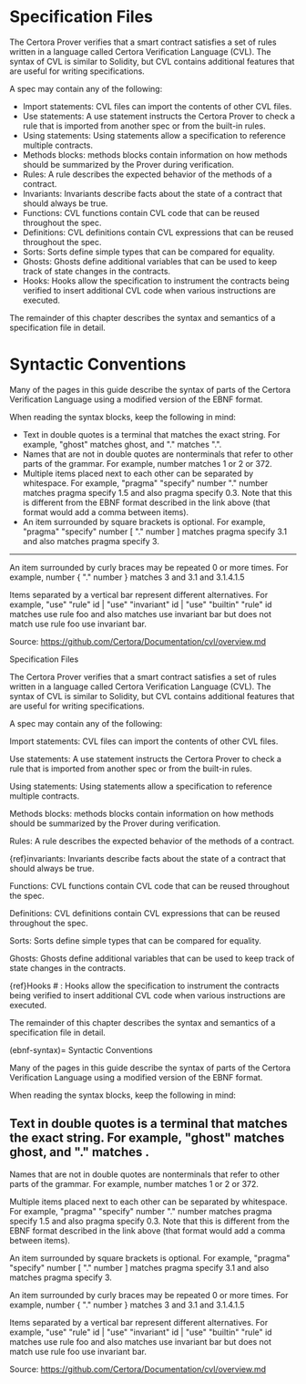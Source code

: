 # Specification Files

The Certora Prover verifies that a smart contract satisfies a set of rules written in a language called Certora Verification Language (CVL). The syntax of CVL is similar to Solidity, but CVL contains additional features that are useful for writing specifications.

A spec may contain any of the following:

- Import statements: CVL files can import the contents of other CVL files.
- Use statements: A use statement instructs the Certora Prover to check a rule that is imported from another spec or from the built-in rules.
- Using statements: Using statements allow a specification to reference multiple contracts.
- Methods blocks: methods blocks contain information on how methods should be summarized by the Prover during verification.
- Rules: A rule describes the expected behavior of the methods of a contract.
- Invariants: Invariants describe facts about the state of a contract that should always be true.
- Functions: CVL functions contain CVL code that can be reused throughout the spec.
- Definitions: CVL definitions contain CVL expressions that can be reused throughout the spec.
- Sorts: Sorts define simple types that can be compared for equality.
- Ghosts: Ghosts define additional variables that can be used to keep track of state changes in the contracts.
- Hooks: Hooks allow the specification to instrument the contracts being verified to insert additional CVL code when various instructions are executed.

The remainder of this chapter describes the syntax and semantics of a specification file in detail.

# Syntactic Conventions

Many of the pages in this guide describe the syntax of parts of the Certora Verification Language using a modified version of the EBNF format.

When reading the syntax blocks, keep the following in mind:

- Text in double quotes is a terminal that matches the exact string. For example, "ghost" matches ghost, and "." matches ".".
- Names that are not in double quotes are nonterminals that refer to other parts of the grammar. For example, number matches 1 or 2 or 372.
- Multiple items placed next to each other can be separated by whitespace. For example, "pragma" "specify" number "." number matches pragma specify 1.5 and also pragma specify 0.3. Note that this is different from the EBNF format described in the link above (that format would add a comma between items).
- An item surrounded by square brackets is optional. For example, "pragma" "specify" number [ "." number ] matches pragma specify 3.1 and also matches pragma specify 3.
---
An item surrounded by curly braces may be repeated 0 or more times. For example, number { "." number } matches 3 and 3.1 and 3.1.4.1.5

Items separated by a vertical bar represent different alternatives. For example, "use" "rule" id | "use" "invariant" id | "use" "builtin" "rule" id matches use rule foo and also matches use invariant bar but does not match use rule foo use invariant bar.

Source: https://github.com/Certora/Documentation/cvl/overview.md

Specification Files

The Certora Prover verifies that a smart contract satisfies a set of rules written in a language called Certora Verification Language (CVL). The syntax of CVL is similar to Solidity, but CVL contains additional features that are useful for writing specifications.

A spec may contain any of the following:

Import statements: CVL files can import the contents of other CVL files.

Use statements: A use statement instructs the Certora Prover to check a rule that is imported from another spec or from the built-in rules.

Using statements: Using statements allow a specification to reference multiple contracts.

Methods blocks: methods blocks contain information on how methods should be summarized by the Prover during verification.

Rules: A rule describes the expected behavior of the methods of a contract.

{ref}invariants: Invariants describe facts about the state of a contract that should always be true.

Functions: CVL functions contain CVL code that can be reused throughout the spec.

Definitions: CVL definitions contain CVL expressions that can be reused throughout the spec.

Sorts: Sorts define simple types that can be compared for equality.

Ghosts: Ghosts define additional variables that can be used to keep track of state changes in the contracts.

{ref}Hooks # : Hooks allow the specification to instrument the contracts being verified to insert additional CVL code when various instructions are executed.

The remainder of this chapter describes the syntax and semantics of a specification file in detail.

(ebnf-syntax)=
Syntactic Conventions

Many of the pages in this guide describe the syntax of parts of the Certora Verification Language using a modified version of the EBNF format.

When reading the syntax blocks, keep the following in mind:

Text in double quotes is a terminal that matches the exact string. For example, "ghost" matches ghost, and "." matches .
---
Names that are not in double quotes are nonterminals that refer to other parts of the grammar. For example, number matches 1 or 2 or 372.

Multiple items placed next to each other can be separated by whitespace. For example, "pragma" "specify" number "." number matches pragma specify 1.5 and also pragma specify 0.3. Note that this is different from the EBNF format described in the link above (that format would add a comma between items).

An item surrounded by square brackets is optional. For example, "pragma" "specify" number [ "." number ] matches pragma specify 3.1 and also matches pragma specify 3.

An item surrounded by curly braces may be repeated 0 or more times. For example, number { "." number } matches 3 and 3.1 and 3.1.4.1.5

Items separated by a vertical bar represent different alternatives. For example, "use" "rule" id | "use" "invariant" id | "use" "builtin" "rule" id matches use rule foo and also matches use invariant bar but does not match use rule foo use invariant bar.

Source: https://github.com/Certora/Documentation/cvl/overview.md
